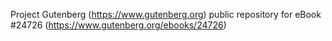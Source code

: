 Project Gutenberg (https://www.gutenberg.org) public repository for eBook #24726 (https://www.gutenberg.org/ebooks/24726)
